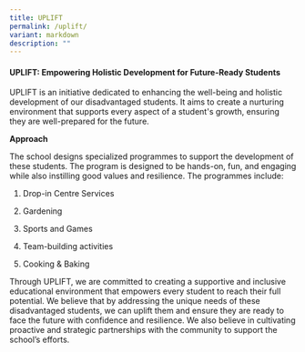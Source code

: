```yaml
---
title: UPLIFT
permalink: /uplift/
variant: markdown
description: ""
---
```

<h4><strong>UPLIFT: Empowering Holistic Development for Future-Ready Students</strong></h4>
<p>UPLIFT is an initiative dedicated to enhancing the well-being and holistic
development of our disadvantaged students. It aims to create a nurturing
environment that supports every aspect of a student's growth, ensuring
they are well-prepared for the future.</p>
<p></p>
<p><strong>Approach</strong>
</p>
<p>The school designs specialized programmes to support the development of
these students. The program is designed to be hands-on, fun, and engaging
while also instilling good values and resilience. The programmes include:</p>
<ol data-tight="true" class="tight">
<li>
<p>Drop-in Centre Services</p>
</li>
<li>
<p>Gardening</p>
</li>
<li>
<p>Sports and Games</p>
</li>
<li>
<p>Team-building activities</p>
</li>
<li>
<p>Cooking &amp; Baking</p>
</li>
</ol>
<p>Through UPLIFT, we are committed to creating a supportive and inclusive
educational environment that empowers every student to reach their full
potential. We believe that by addressing the unique needs of these disadvantaged
students, we can uplift them and ensure they are ready to face the future
with confidence and resilience. We also believe in cultivating proactive
and strategic partnerships with the community to support the school’s efforts.</p>
<p></p>
<p></p>
<p></p>